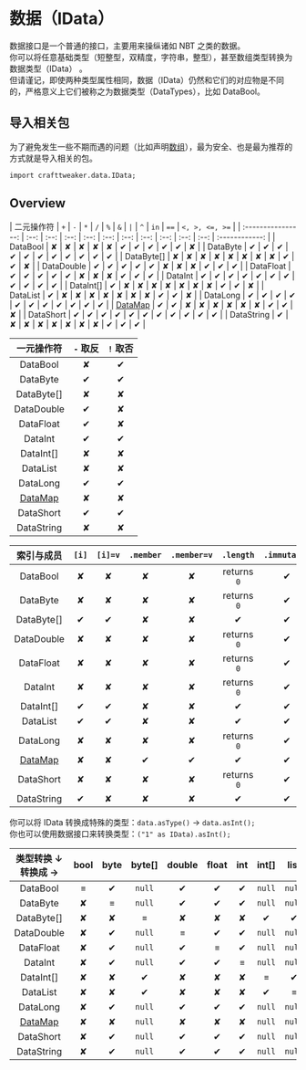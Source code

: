 # 数据（IData）

数据接口是一个普通的接口，主要用来操纵诸如 NBT 之类的数据。  
你可以将任意基础类型（短整型，双精度，字符串，整型），甚至数组类型转换为数据类型（IData） 。  
但请谨记，即使两种类型属性相同，数据（IData）仍然和它们的对应物是不同的，严格意义上它们被称之为数据类型（DataTypes），比如 DataBool。 


## 导入相关包

为了避免发生一些不期而遇的问题（比如声明[数组](/AdvancedFunctions/Arrays_and_Loops)），最为安全、也是最为推荐的方式就是导入相关的包。  

`import crafttweaker.data.IData;`

## Overview

|     二元操作符     | `+`  | `-`  | `*`  | `/`  | `%`  | `&`  | `|`  | `^`  | `in` | `==` | `<, >, <=, >=` |
| :----------------: | :--: | :--: | :--: | :--: | :--: | :--: | :--: | :--: | :--: | :--: | :------------: |
|      DataBool      |  ✘   |  ✘   |  ✘   |  ✘   |  ✘   |  ✔   |  ✔   |  ✔   |  ✔   |  ✔   |       ✘        |
|      DataByte      |  ✔   |  ✔   |  ✔   |  ✔   |  ✔   |  ✔   |  ✔   |  ✔   |  ✔   |  ✔   |       ✔        |
|     DataByte[]     |  ✘   |  ✘   |  ✘   |  ✘   |  ✘   |  ✘   |  ✘   |  ✘   |  ✔   |  ✔   |       ✘        |
|     DataDouble     |  ✔   |  ✔   |  ✔   |  ✔   |  ✔   |  ✘   |  ✘   |  ✘   |  ✔   |  ✔   |       ✔        |
|     DataFloat      |  ✔   |  ✔   |  ✔   |  ✔   |  ✔   |  ✘   |  ✘   |  ✘   |  ✔   |  ✔   |       ✔        |
|      DataInt       |  ✔   |  ✔   |  ✔   |  ✔   |  ✔   |  ✔   |  ✔   |  ✔   |  ✔   |  ✔   |       ✔        |
|     DataInt[]      |  ✔   |  ✘   |  ✘   |  ✘   |  ✘   |  ✘   |  ✘   |  ✘   |  ✔   |  ✔   |       ✘        |
|      DataList      |  ✔   |  ✘   |  ✘   |  ✘   |  ✘   |  ✘   |  ✘   |  ✘   |  ✔   |  ✔   |       ✘        |
|      DataLong      |  ✔   |  ✔   |  ✔   |  ✔   |  ✔   |  ✔   |  ✔   |  ✔   |  ✔   |  ✔   |       ✔        |
| [DataMap](DataMap) |  ✔   |  ✔   |  ✘   |  ✘   |  ✘   |  ✘   |  ✘   |  ✘   |  ✔   |  ✔   |       ✘        |
|     DataShort      |  ✔   |  ✔   |  ✔   |  ✔   |  ✔   |  ✔   |  ✔   |  ✔   |  ✔   |  ✔   |       ✔        |
|     DataString     |  ✔   |  ✘   |  ✘   |  ✘   |  ✘   |  ✘   |  ✘   |  ✘   |  ✔   |  ✔   |       ✔        |


|     一元操作符     | `-` 取反 | `!` 取否 |
| :----------------: | :------: | :------: |
|      DataBool      |    ✘     |    ✔     |
|      DataByte      |    ✔     |    ✔     |
|     DataByte[]     |    ✘     |    ✘     |
|     DataDouble     |    ✔     |    ✘     |
|     DataFloat      |    ✔     |    ✘     |
|      DataInt       |    ✔     |    ✔     |
|     DataInt[]      |    ✘     |    ✘     |
|      DataList      |    ✘     |    ✘     |
|      DataLong      |    ✔     |    ✔     |
| [DataMap](DataMap) |    ✘     |    ✘     |
|     DataShort      |    ✔     |    ✔     |
|     DataString     |    ✘     |    ✘     |


|     索引与成员     | `[i]` | `[i]=v` | `.member` | `.member=v` |  `.length`  | `.immutable` | `.update(v)` |
| :----------------: | :---: | :-----: | :-------: | :---------: | :---------: | :----------: | :----------: |
|      DataBool      |   ✘   |    ✘    |     ✘     |      ✘      | returns `0` |      ✔       |      ✔       |
|      DataByte      |   ✘   |    ✘    |     ✘     |      ✘      | returns `0` |      ✔       |      ✔       |
|     DataByte[]     |   ✔   |    ✔    |     ✘     |      ✘      |      ✔      |      ✔       |      ✔       |
|     DataDouble     |   ✘   |    ✘    |     ✘     |      ✘      | returns `0` |      ✔       |      ✔       |
|     DataFloat      |   ✘   |    ✘    |     ✘     |      ✘      | returns `0` |      ✔       |      ✔       |
|      DataInt       |   ✘   |    ✘    |     ✘     |      ✘      | returns `0` |      ✔       |      ✔       |
|     DataInt[]      |   ✔   |    ✔    |     ✘     |      ✘      |      ✔      |      ✔       |      ✔       |
|      DataList      |   ✔   |    ✔    |     ✘     |      ✘      |      ✔      |      ✔       |      ✔       |
|      DataLong      |   ✘   |    ✘    |     ✘     |      ✘      | returns `0` |      ✔       |      ✔       |
| [DataMap](DataMap) |   ✘   |    ✘    |     ✔     |      ✔      |      ✔      |      ✔       |      ✔       |
|     DataShort      |   ✘   |    ✘    |     ✘     |      ✘      | returns `0` |      ✔       |      ✔       |
|     DataString     |   ✔   |    ✘    |     ✘     |      ✘      |      ✔      |      ✔       |      ✔       |


你可以将 IData 转换成特殊的类型：`data.asType()` → `data.asInt();`  
你也可以使用数据接口来转换类型：`("1" as IData).asInt();`

| 类型转换 ↓ 转换成 → | bool | byte | byte[] | double | float | int  | int[]  |  list  | long | [Map](/AdvancedFunctions/Associative_Arrays) | short | string |
| :-----------------: | :--: | :--: | :----: | :----: | :---: | :--: | :----: | :----: | :--: | :------------------------------------------: | :---: | :----: |
|      DataBool       | `≡`  |  ✔   | `null` |   ✔    |   ✔   |  ✔   | `null` | `null` |  ✔   |                    `null`                    |   ✔   |   ✔    |
|      DataByte       |  ✘   | `≡`  | `null` |   ✔    |   ✔   |  ✔   | `null` | `null` |  ✔   |                    `null`                    |   ✔   |   ✔    |
|     DataByte[]      |  ✘   |  ✘   |  `≡`   |   ✘    |   ✘   |  ✘   |   ✔    |   ✔    |  ✘   |                    `null`                    |   ✘   |   ✔    |
|     DataDouble      |  ✘   |  ✔   | `null` |  `≡`   |   ✔   |  ✔   | `null` | `null` |  ✔   |                    `null`                    |   ✔   |   ✔    |
|      DataFloat      |  ✘   |  ✔   | `null` |   ✔    |  `≡`  |  ✔   | `null` | `null` |  ✔   |                    `null`                    |   ✔   |   ✔    |
|       DataInt       |  ✘   |  ✔   | `null` |   ✔    |   ✔   | `≡`  | `null` | `null` |  ✔   |                    `null`                    |   ✔   |   ✔    |
|      DataInt[]      |  ✘   |  ✘   |   ✔    |   ✘    |   ✘   |  ✘   |  `≡`   |   ✔    |  ✘   |                    `null`                    |   ✘   |   ✔    |
|      DataList       |  ✘   |  ✘   |   ✔    |   ✘    |   ✘   |  ✘   |   ✔    |  `≡`   |  ✘   |                    `null`                    |   ✘   |   ✔    |
|      DataLong       |  ✘   |  ✔   | `null` |   ✔    |   ✔   |  ✔   | `null` | `null` | `≡`  |                    `null`                    |   ✔   |   ✔    |
| [DataMap](DataMap)  |  ✘   |  ✘   | `null` |   ✘    |   ✘   |  ✘   | `null` | `null` |  ✘   |                     `≡`                      |   ✘   |   ✔    |
|      DataShort      |  ✘   |  ✔   | `null` |   ✔    |   ✔   |  ✔   | `null` | `null` |  ✔   |                    `null`                    |  `≡`  |   ✔    |
|     DataString      |  ✘   |  ✔   | `null` |   ✔    |   ✔   |  ✔   | `null` | `null` |  ✔   |                    `null`                    |   ✔   |  `≡`   |